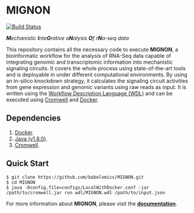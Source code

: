 # MIGNON

[![Build Status](https://travis-ci.com/martingarridorc/MIGNON.svg?branch=master)](https://travis-ci.com/martingarridorc/MIGNON)

_**M**echanistic **I**nte**G**rative a**N**alysis **O**f r**N**a-seq data_

This repository contains all the necessary code to execute **MIGNON**, a bioinformatic workflow for the analysis of RNA-Seq data capable of integrating genomic and transcriptomic information into mechanistic signaling circuits. It covers the whole process using state-of-the-art tools and is deployable in under different computational environments. By using an in-silico knockdown strategy, it calculates the signaling circuit activities from gene expression and genomic variants using raw reads as input. It is written using the [Workflow Description Language (WDL)](https://github.com/openwdl/wdl) and can be executed using [Cromwell](https://github.com/broadinstitute/cromwell) and [Docker](https://www.docker.com/).

## Dependencies

1. [Docker](https://www.docker.com/).
2. [Java (v1.8.0)](https://java.com/en/download/help/download_options.xml).
3. [Cromwell](https://github.com/broadinstitute/cromwell/releases).

## Quick Start

```
$ git clone https://github.com/babelomics/MIGNON.git
$ cd MIGNON
$ java -Dconfig.file=configs/LocalWithDocker.conf -jar /path/to/cromwell.jar run wdl/MIGNON.wdl /path/to/input.json
```

For more information about **MIGNON**, please visit the [**documentation**](https://martingarridorc.github.io/MIGNON/).